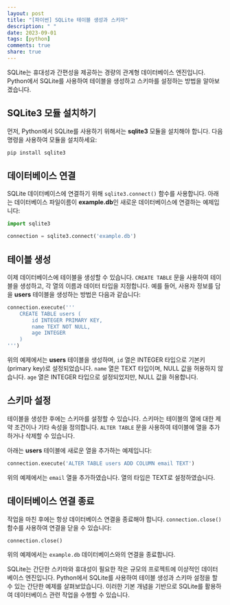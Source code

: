 ```yaml
---
layout: post
title: "[파이썬] SQLite 테이블 생성과 스키마"
description: " "
date: 2023-09-01
tags: [python]
comments: true
share: true
---
```


SQLite는 휴대성과 간편성을 제공하는 경량의 관계형 데이터베이스 엔진입니다. Python에서 SQLite를 사용하여 테이블을 생성하고 스키마를 설정하는 방법을 알아보겠습니다.

## SQLite3 모듈 설치하기

먼저, Python에서 SQLite를 사용하기 위해서는 **sqlite3** 모듈을 설치해야 합니다. 다음 명령을 사용하여 모듈을 설치하세요:

```python
pip install sqlite3
```

## 데이터베이스 연결

SQLite 데이터베이스에 연결하기 위해 `sqlite3.connect()` 함수를 사용합니다. 아래는 데이터베이스 파일이름이 **example.db**인 새로운 데이터베이스에 연결하는 예제입니다:

```python
import sqlite3

connection = sqlite3.connect('example.db')
```

## 테이블 생성

이제 데이터베이스에 테이블을 생성할 수 있습니다. `CREATE TABLE` 문을 사용하여 테이블을 생성하고, 각 열의 이름과 데이터 타입을 지정합니다. 예를 들어, 사용자 정보를 담을 **users** 테이블을 생성하는 방법은 다음과 같습니다:

```python
connection.execute('''
    CREATE TABLE users (
        id INTEGER PRIMARY KEY,
        name TEXT NOT NULL,
        age INTEGER
    )
''')
```

위의 예제에서는 **users** 테이블을 생성하며, `id` 열은 INTEGER 타입으로 기본키(primary key)로 설정되었습니다. `name` 열은 TEXT 타입이며, NULL 값을 허용하지 않습니다. `age` 열은 INTEGER 타입으로 설정되었지만, NULL 값을 허용합니다.

## 스키마 설정

테이블을 생성한 후에는 스키마를 설정할 수 있습니다. 스키마는 테이블의 열에 대한 제약 조건이나 기타 속성을 정의합니다. `ALTER TABLE` 문을 사용하여 테이블에 열을 추가하거나 삭제할 수 있습니다.

아래는 **users** 테이블에 새로운 열을 추가하는 예제입니다:

```python
connection.execute('ALTER TABLE users ADD COLUMN email TEXT')
```

위의 예제에서는 `email` 열을 추가하였습니다. 열의 타입은 TEXT로 설정하였습니다.

## 데이터베이스 연결 종료

작업을 마친 후에는 항상 데이터베이스 연결을 종료해야 합니다. `connection.close()` 함수를 사용하여 연결을 닫을 수 있습니다:

```python
connection.close()
```

위의 예제에서는 `example.db` 데이터베이스와의 연결을 종료합니다.

SQLite는 간단한 스키마와 휴대성이 필요한 작은 규모의 프로젝트에 이상적인 데이터베이스 엔진입니다. Python에서 SQLite를 사용하여 테이블 생성과 스키마 설정을 할 수 있는 간단한 예제를 살펴보았습니다. 이러한 기본 개념을 기반으로 SQLite를 활용하여 데이터베이스 관련 작업을 수행할 수 있습니다.